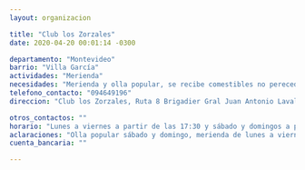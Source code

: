 ```yaml
---
layout: organizacion

title: "Club los Zorzales"
date: 2020-04-20 00:01:14 -0300

departamento: "Montevideo"
barrio: "Villa García"
actividades: "Merienda"
necesidades: "Merienda y olla popular, se recibe comestibles no perecederos para brindar merienda."
telefono_contacto: "094649196"
direccion: "Club los Zorzales, Ruta 8 Brigadier Gral Juan Antonio Lavalleja."

otros_contactos: ""
horario: "Lunes a viernes a partir de las 17:30 y sábado y domingos a partir de 13:00 hrs"
aclaraciones: "Olla popular sábado y domingo, merienda de lunes a viernes."
cuenta_bancaria: ""

---
```

